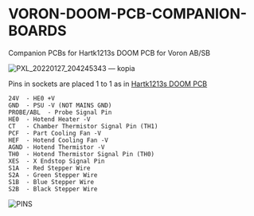 # VORON-DOOM-PCB-COMPANION-BOARDS
Companion PCBs for Hartk1213s DOOM PCB for Voron AB/SB

![PXL_20220127_204245343 — kopia](https://user-images.githubusercontent.com/77267254/151565178-9fb27855-efce-462b-b7da-39c27082f4ed.jpg)


Pins in sockets are placed 1 to 1 as in [Hartk1213s DOOM PCB](https://github.com/VoronDesign/Voron-Hardware/tree/master/Afterburner_Toolhead_PCB)

```
24V  - HE0 +V
GND  - PSU -V (NOT MAINS GND)
PROBE/ABL  - Probe Signal Pin
HE0  - Hotend Heater -V
CT   - Chamber Thermistor Signal Pin (TH1)
PCF  - Part Cooling Fan -V
HEF  - Hotend Cooling Fan -V
AGND - Hotend Thermistor -V
TH0  - Hotend Thermistor Signal Pin (TH0)
XES  - X Endstop Signal Pin 
S1A  - Red Stepper Wire
S2A  - Green Stepper Wire
S1B  - Blue Stepper Wire
S2B  - Black Stepper Wire 
```

![PINS](https://user-images.githubusercontent.com/77267254/149229790-a6fce2e9-10ef-4a3a-bd5b-14b2f3e06d85.png)


